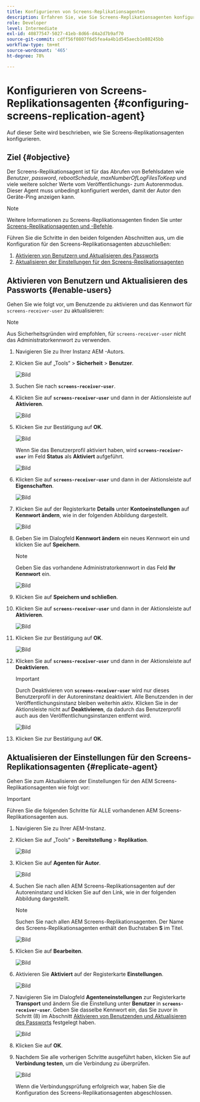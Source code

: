 ```yaml
---
title: Konfigurieren von Screens-Replikationsagenten
description: Erfahren Sie, wie Sie Screens-Replikationsagenten konfigurieren.
role: Developer
level: Intermediate
exl-id: 40877547-5027-41eb-8d66-d4a2d7b9af70
source-git-commit: cdff56f0807f6d5fea4a4b1d545aecb1e80245bb
workflow-type: tm+mt
source-wordcount: '465'
ht-degree: 78%

---
```


# Konfigurieren von Screens-Replikationsagenten {#configuring-screens-replication-agent}

Auf dieser Seite wird beschrieben, wie Sie Screens-Replikationsagenten konfigurieren.

## Ziel {#objective}

Der Screens-Replikationsagent ist für das Abrufen von Befehlsdaten wie *Benutzer*, *password*, *rebootSchedule*, *maxNumberOfLogFilesToKeep* und viele weitere solcher Werte vom Veröffentlichungs- zum Autorenmodus. Dieser Agent muss unbedingt konfiguriert werden, damit der Autor den Geräte-Ping anzeigen kann.

>[!NOTE]
>Weitere Informationen zu Screens-Replikationsagenten finden Sie unter [Screens-Replikationsagenten und -Befehle](https://experienceleague.adobe.com/de/docs/experience-manager-screens/user-guide/administering/author-publish/author-publish-architecture-overview#screens-replication-agents-and-commands).

Führen Sie die Schritte in den beiden folgenden Abschnitten aus, um die Konfiguration für den Screens-Replikationsagenten abzuschließen:

1. [Aktivieren von Benutzern und Aktualisieren des Passworts](#enable-users)
1. [Aktualisieren der Einstellungen für den Screens-Replikationsagenten](#replicate-agent)

## Aktivieren von Benutzern und Aktualisieren des Passworts {#enable-users}

Gehen Sie wie folgt vor, um Benutzende zu aktivieren und das Kennwort für `screens-receiver-user` zu aktualisieren:

>[!NOTE]
>Aus Sicherheitsgründen wird empfohlen, für `screens-receiver-user` nicht das Administratorkennwort zu verwenden.

1. Navigieren Sie zu Ihrer Instanz AEM -Autors.

1. Klicken Sie auf „Tools“ > **Sicherheit** > **Benutzer**.

   ![Bild](/help/user-guide/assets/screens-replication/screens-replication1.png)

1. Suchen Sie nach **`screens-receiver-user`**.

1. Klicken Sie auf **`screens-receiver-user`** und dann in der Aktionsleiste auf **Aktivieren**.

   ![Bild](/help/user-guide/assets/screens-replication/screens-replication2.png)

1. Klicken Sie zur Bestätigung auf **OK**.

   ![Bild](/help/user-guide/assets/screens-replication/screens-replication3.png)

   Wenn Sie das Benutzerprofil aktiviert haben, wird **`screens-receiver-user`** im Feld **Status** als **Aktiviert** aufgeführt.

   ![Bild](/help/user-guide/assets/screens-replication/screens-replication4.png)

1. Klicken Sie auf **`screens-receiver-user`** und dann in der Aktionsleiste auf **Eigenschaften**.

   ![Bild](/help/user-guide/assets/screens-replication/screens-replication5.png)

1. Klicken Sie auf der Registerkarte **Details** unter **Kontoeinstellungen** auf **Kennwort ändern**, wie in der folgenden Abbildung dargestellt.

   ![Bild](/help/user-guide/assets/screens-replication/screens-replication6.png)

1. Geben Sie im Dialogfeld **Kennwort ändern** ein neues Kennwort ein und klicken Sie auf **Speichern**.

   >[!NOTE]
   >Geben Sie das vorhandene Administratorkennwort in das Feld **Ihr Kennwort** ein.

   ![Bild](/help/user-guide/assets/screens-replication/screens-replication7.png)

1. Klicken Sie auf **Speichern und schließen**.

1. Klicken Sie auf **`screens-receiver-user`** und dann in der Aktionsleiste auf **Aktivieren**.

   ![Bild](/help/user-guide/assets/screens-replication/screens-replication8.png)

1. Klicken Sie zur Bestätigung auf **OK**.

   ![Bild](/help/user-guide/assets/screens-replication/screens-replication9.png)

1. Klicken Sie auf **`screens-receiver-user`** und dann in der Aktionsleiste auf **Deaktivieren**.

   >[!IMPORTANT]
   > Durch Deaktivieren von **`screens-receiver-user`** wird nur dieses Benutzerprofil in der Autoreninstanz deaktiviert. Alle Benutzenden in der Veröffentlichungsinstanz bleiben weiterhin aktiv. Klicken Sie in der Aktionsleiste nicht auf **Deaktivieren**, da dadurch das Benutzerprofil auch aus den Veröffentlichungsinstanzen entfernt wird.

   ![Bild](/help/user-guide/assets/screens-replication/screens-replication10.png)

1. Klicken Sie zur Bestätigung auf **OK**.

## Aktualisieren der Einstellungen für den Screens-Replikationsagenten {#replicate-agent}

Gehen Sie zum Aktualisieren der Einstellungen für den AEM Screens-Replikationsagenten wie folgt vor:

>[!IMPORTANT]
>Führen Sie die folgenden Schritte für ALLE vorhandenen AEM Screens-Replikationsagenten aus.

1. Navigieren Sie zu Ihrer AEM-Instanz.
1. Klicken Sie auf „Tools“ > **Bereitstellung** > **Replikation**.

   ![Bild](/help/user-guide/assets/screens-replication/screens-replication1a.png)

1. Klicken Sie auf **Agenten für Autor**.

   ![Bild](/help/user-guide/assets/screens-replication/screens-replication1b.png)

1. Suchen Sie nach allen AEM Screens-Replikationsagenten auf der Autoreninstanz und klicken Sie auf den Link, wie in der folgenden Abbildung dargestellt.

   >[!NOTE]
   >Suchen Sie nach allen AEM Screens-Replikationsagenten. Der Name des Screens-Replikationsagenten enthält den Buchstaben **S** im Titel.

   ![Bild](/help/user-guide/assets/screens-replication/screens-replication1c.png)

1. Klicken Sie auf **Bearbeiten**.

   ![Bild](/help/user-guide/assets/screens-replication/screens-replication1d.png)

1. Aktivieren Sie **Aktiviert** auf der Registerkarte **Einstellungen**.

   ![Bild](/help/user-guide/assets/screens-replication/screens-replication1e.png)

1. Navigieren Sie im Dialogfeld **Agenteneinstellungen** zur Registerkarte **Transport** und ändern Sie die Einstellung unter **Benutzer** in **`screens-receiver-user`**. Geben Sie dasselbe Kennwort ein, das Sie zuvor in Schritt (8) im Abschnitt [Aktivieren von Benutzenden und Aktualisieren des Passworts](#enable-users) festgelegt haben.

   ![Bild](/help/user-guide/assets/screens-replication/screens-replication1-f.png)

1. Klicken Sie auf **OK**.

1. Nachdem Sie alle vorherigen Schritte ausgeführt haben, klicken Sie auf **Verbindung testen**, um die Verbindung zu überprüfen.

   ![Bild](/help/user-guide/assets/screens-replication/screens-replication1g.png)

   Wenn die Verbindungsprüfung erfolgreich war, haben Sie die Konfiguration des Screens-Replikationsagenten abgeschlossen.
